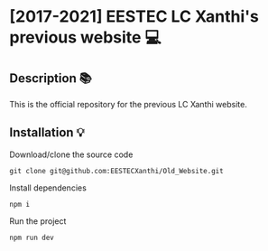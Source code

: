 # [2017-2021] EESTEC LC Xanthi's previous website 💻
## Description 📚
This is the official repository for the previous LC Xanthi website.
## Installation 💡 
Download/clone the source code
```
git clone git@github.com:EESTECXanthi/Old_Website.git
```
Install dependencies
```
npm i
```
Run the project
```
npm run dev 
```
